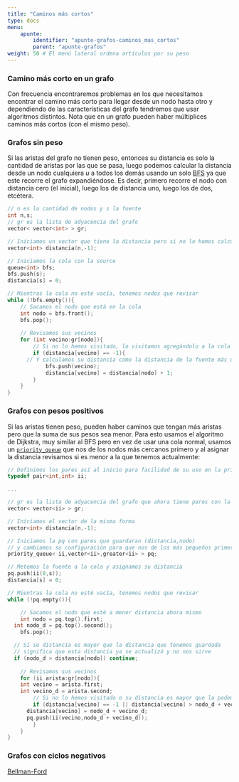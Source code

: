 ```yaml
---
title: "Caminos más cortos"
type: docs
menu:
    apunte:
        identifier: "apunte-grafos-caminos_mas_cortos"
        parent: "apunte-grafos"
weight: 50 # El menú lateral ordena artículos por su peso
---
```

### Camino más corto en un grafo

Con frecuencia encontraremos problemas en los que necesitamos encontrar el camino más corto para llegar desde un nodo hasta otro y dependiendo de las características del grafo tendremos que usar algoritmos distintos. Nota que en un grafo
pueden haber múltiplices caminos más cortos (con el mismo peso).

### Grafos sin peso

Si las aristas del grafo no tienen peso, entonces su distancia es solo la cantidad de aristas por las que se pasa, luego podemos calcular la distancia desde un nodo cualquiera $u$ a todos los demás usando un solo [BFS](https://uchile.progcomp.cl/docs/grafos/busqueda/#bfs) ya que este recorre el grafo expandiéndose. Es decir, primero recorre el nodo con distancia cero (el inicial), luego los de distancia uno, luego los de dos, etcétera.

```c++
// n es la cantidad de nodos y s la fuente
int n,s;
// gr es la lista de adyacencia del grafo
vector< vector<int> > gr;

// Iniciamos un vector que tiene la distancia pero si no lo hemos calculado guarda un -1
vector<int> distancia(n,-1);

// Iniciamos la cola con la source
queue<int> bfs;
bfs.push(s);
distancia[s] = 0;

// Mientras la cola no esté vacía, tenemos nodos que revisar
while (!bfs.empty()){
	// Sacamos el nodo que está en la cola
	int nodo = bfs.front();
	bfs.pop();
	
	// Revisamos sus vecinos
	for (int vecino:gr[nodo]){
		// Si no lo hemos visitado, lo visitamos agregándolo a la cola
		if (distancia[vecino] == -1){
      // Y calculamos su distancia como la distancia de la fuente más uno
			bfs.push(vecino);
			distancia[vecino] = distancia[nodo] + 1;
		}
	}
}
```

### Grafos con pesos positivos

Si las aristas tienen peso, pueden haber caminos que tengan más aristas pero que la suma de sus pesos sea menor.
Para esto usamos el algoritmo de Dijkstra, muy similar al BFS pero en vez de usar una cola normal, usamos un [`priority_queue`](https://uchile.progcomp.cl/docs/stl/priority_queue/) que nos de los nodos más cercanos primero y al asignar la distancia revisamos si es menor a la que tenemos actualmente:

```c++
// Definimos los pares así al inicio para facilidad de su uso en la priority_queue
typedef pair<int,int> ii;

...

// gr es la lista de adyacencia del grafo que ahora tiene pares con la distancia
vector< vector<ii> > gr;

// Iniciamos el vector de la misma forma
vector<int> distancia(n,-1);

// Iniciamos la pq con pares que guardaran (distancia,nodo)
// y cambiamos su configuración para que nos de los más pequeños primero
priority_queue< ii,vector<ii>,greater<ii> > pq;

// Metemos la fuente a la cola y asignamos su distancia
pq.push(ii(0,s));
distancia[s] = 0;

// Mientras la cola no esté vacía, tenemos nodos que revisar
while (!pq.empty()){

	// Sacamos el nodo que esté a menor distancia ahora mismo
	int nodo = pq.top().first;
  int nodo_d = pq.top().second();
	bfs.pop();

  // Si su distancia es mayor que la distancia que tenemos guardada
  // significa que esta distancia ya se actualizó y no nos sirve
  if (nodo_d > distancia[nodo]) continue;
	
	// Revisamos sus vecinos
	for (ii arista:gr[nodo]){
    int vecino = arista.first;
    int vecino_d = arista.second;
		// Si no lo hemos visitado o su distancia es mayor que la podemos conseguir ahora lo cambiamos
		if (distancia[vecino] == -1 || distancia[vecino] > nodo_d + vecino_d){
      distancia[vecino] = nodo_d + vecino_d;
      pq.push(ii(vecino,nodo_d + vecino_d));
		}
	}
}
```

### Grafos con ciclos negativos

[Bellman-Ford](https://cp-algorithms.com/graph/bellman_ford.html)
